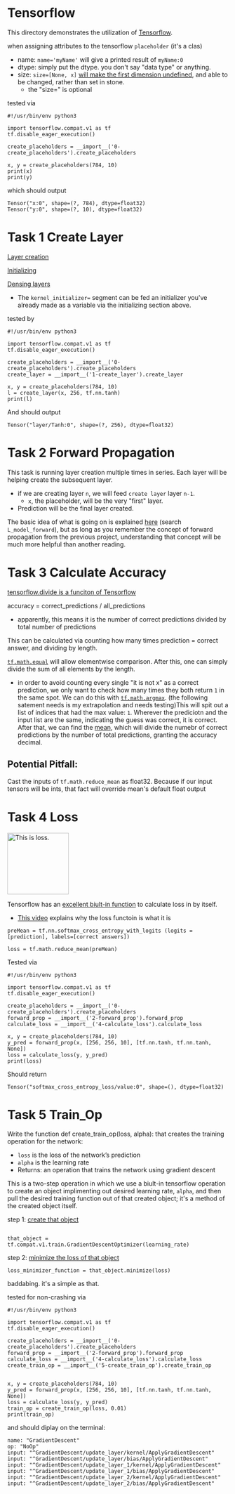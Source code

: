 # Tensorflow

This directory demonstrates the utilization of [Tensorflow](https://www.tensorflow.org/install/pip).

when assigning attributes to the tensorflow `placeholder` (it's a clas)

* name: `name='myName'` will give a printed result of `myName:0`
* dtype: simply put the dtype. you don't say "data type" or anything.
* size: `size=[None, x]` [will make the first dimension undefined](https://stackoverflow.com/questions/42606722/shape-of-placeholder-in-tensorflow), and able to be changed, rather than set in stone.
  * the "size=" is optional


tested via
```
#!/usr/bin/env python3

import tensorflow.compat.v1 as tf
tf.disable_eager_execution()

create_placeholders = __import__('0-create_placeholders').create_placeholders

x, y = create_placeholders(784, 10)
print(x)
print(y)
```
which should output
```
Tensor("x:0", shape=(?, 784), dtype=float32)
Tensor("y:0", shape=(?, 10), dtype=float32)
```
# Task 1 Create Layer

[Layer creation](https://github.com/tensorflow/docs/blob/master/site/en/r1/guide/low_level_intro.md#layers)

[Initializing](https://www.tensorflow.org/api_docs/python/tf/keras/initializers/VarianceScaling)

[Densing layers](https://www.tensorflow.org/api_docs/python/tf/keras/layers/Dense)

* The `kernel_initializer=` segment can be fed an initializer you've already made as a variable via the initializing section above.

tested by
```
#!/usr/bin/env python3

import tensorflow.compat.v1 as tf
tf.disable_eager_execution()

create_placeholders = __import__('0-create_placeholders').create_placeholders
create_layer = __import__('1-create_layer').create_layer

x, y = create_placeholders(784, 10)
l = create_layer(x, 256, tf.nn.tanh)
print(l)
```
And should output
```
Tensor("layer/Tanh:0", shape=(?, 256), dtype=float32)
```
# Task 2 Forward Propagation

This task is running layer creation multiple times in series.
Each layer will be helping create the subsequent layer.
* if we are creating layer `n`, we will feed `create layer` layer `n-1`.
  * `x`, the placeholder, will be the very "first" layer.
* Prediction will be the final layer created.

The basic idea of what is going on is explained [here](https://aadimator.github.io/deep-learning-specialization/1.%20Neural%20Networks%20and%20Deep%20Learning/Week%204/Building+your+Deep+Neural+Network+-+Step+by+Step+v3.html) (search `L_model_forward`), but as long as you remember the concept of forward propagation from the previous project, understanding that concept will be much more helpful than another reading.

# Task 3 Calculate Accuracy

[tensorflow.divide is a funciton of Tensorflow](https://indianaiproduction.com/tensorflow-division-function/)

accuracy = correct_predictions / all_predictions
* apparently, this means it is the number of correct predictions divided by total number of predictions

This can be calculated via counting how many times prediction = correct answer, and dividing by length.

[`tf.math.equal`](https://www.tensorflow.org/api_docs/python/tf/math/equal) will allow elementwise comparison. After this, one can simply divide the sum of all elements by the length.
* in order to avoid counting every single "it is not x" as a correct prediction, we only want to check how many times they both return `1` in the same spot. We can do this with [`tf.math.argmax`](https://www.tensorflow.org/api_docs/python/tf/math/argmax). (the following  satement needs is my extrapolation and needs testing)This will spit out a list of indices that had the max value: `1`. Wherever the prediciotn and the input list are the same, indicating the guess was correct, it is correct.
After that, we can find the [mean](https://www.tensorflow.org/api_docs/python/tf/math/reduce_mean), which will divide the numebr  of correct predictions by the number of total predictions, granting the accuracy decimal.


## Potential Pitfall:

Cast the inputs of `tf.math.reduce_mean` as float32.  Because if our input tensors will be ints, that fact will override mean's default float output


# Task 4 Loss

<img src="https://i0.kym-cdn.com/news/images/desktop/000/000/157/cca.png" alt="This is loss." width="140" height="140">

Tensorflow has an [excellent biult-in function](https://www.tensorflow.org/api_docs/python/tf/nn/softmax_cross_entropy_with_logits) to calculate loss in by itself.
* [This video](https://www.youtube.com/watch?v=dEXPMQXoiLc&list=PLQVvvaa0QuDcjD5BAw2DxE6OF2tius3V3&index=7) explains why the loss functoin is what it is
```
preMean = tf.nn.softmax_cross_entropy_with_logits (logits = [prediction], labels=[correct answers])

loss = tf.math.reduce_mean(preMean)

```

Tested via

```
#!/usr/bin/env python3

import tensorflow.compat.v1 as tf
tf.disable_eager_execution()

create_placeholders = __import__('0-create_placeholders').create_placeholders
forward_prop = __import__('2-forward_prop').forward_prop
calculate_loss = __import__('4-calculate_loss').calculate_loss

x, y = create_placeholders(784, 10)
y_pred = forward_prop(x, [256, 256, 10], [tf.nn.tanh, tf.nn.tanh, None])
loss = calculate_loss(y, y_pred)
print(loss)
```
Should return
```
Tensor("softmax_cross_entropy_loss/value:0", shape=(), dtype=float32)
```

# Task 5 Train_Op

Write the function def create_train_op(loss, alpha): that creates the training operation for the network:

* `loss` is the loss of the network’s prediction
* `alpha` is the learning rate
* Returns: an operation that trains the network using gradient descent


This is a two-step operation in which we use a biult-in tensorflow operation to create an object implimenting out desired learning rate, `alpha`, and then pull the desired training function out of that created object; it's a method of the created object itself.

step 1: [create that object](https://www.tensorflow.org/versions/r2.6/api_docs/python/tf/compat/v1/train/GradientDescentOptimizer)

```

that_object = tf.compat.v1.train.GradientDescentOptimizer(learning_rate)
```

step 2: [minimize the loss of that object](https://www.tensorflow.org/versions/r2.6/api_docs/python/tf/compat/v1/train/GradientDescentOptimizer#minimize)

```
loss_minimizer_function = that_object.minimize(loss)
```
baddabing. it's a simple as that.

tested for non-crashing via
```
#!/usr/bin/env python3

import tensorflow.compat.v1 as tf
tf.disable_eager_execution()

create_placeholders = __import__('0-create_placeholders').create_placeholders
forward_prop = __import__('2-forward_prop').forward_prop
calculate_loss = __import__('4-calculate_loss').calculate_loss
create_train_op = __import__('5-create_train_op').create_train_op


x, y = create_placeholders(784, 10)
y_pred = forward_prop(x, [256, 256, 10], [tf.nn.tanh, tf.nn.tanh, None])
loss = calculate_loss(y, y_pred)
train_op = create_train_op(loss, 0.01)
print(train_op)
```
and should diplay on the terminal:
```
name: "GradientDescent"
op: "NoOp"
input: "^GradientDescent/update_layer/kernel/ApplyGradientDescent"
input: "^GradientDescent/update_layer/bias/ApplyGradientDescent"
input: "^GradientDescent/update_layer_1/kernel/ApplyGradientDescent"
input: "^GradientDescent/update_layer_1/bias/ApplyGradientDescent"
input: "^GradientDescent/update_layer_2/kernel/ApplyGradientDescent"
input: "^GradientDescent/update_layer_2/bias/ApplyGradientDescent"
```
